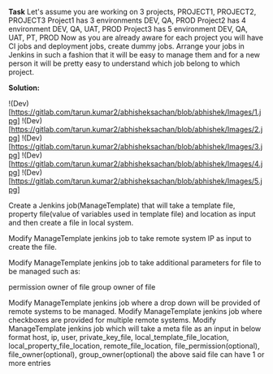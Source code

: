 **Task**
Let's assume you are working on 3 projects, PROJECT1, PROJECT2, PROJECT3
Project1 has 3 environments DEV, QA, PROD
Project2 has 4 environment DEV, QA, UAT, PROD
Project3 has 5 environment DEV, QA, UAT, PT, PROD
Now as you are already aware for each project you will have CI jobs and deployment jobs, create dummy jobs.
Arrange your jobs in Jenkins in such a fashion that it will be easy to manage them and for a new person it will be pretty easy to understand which job belong to which project.

**Solution:**

!(Dev)[https://gitlab.com/tarun.kumar2/abhisheksachan/blob/abhishek/Images/1.jpg]
!(Dev)[https://gitlab.com/tarun.kumar2/abhisheksachan/blob/abhishek/Images/2.jpg]
!(Dev)[https://gitlab.com/tarun.kumar2/abhisheksachan/blob/abhishek/Images/3.jpg]
!(Dev)[https://gitlab.com/tarun.kumar2/abhisheksachan/blob/abhishek/Images/4.jpg]
!(Dev)[https://gitlab.com/tarun.kumar2/abhisheksachan/blob/abhishek/Images/5.jpg]






Create a Jenkins job(ManageTemplate) that will take a template file, property file(value of variables used in template file) and location as input and then create a file in local system.

Modify ManageTemplate jenkins job to take remote system IP as input to create the file.

Modify ManageTemplate jenkins job to take additional parameters for file to be managed such as:

permission
owner of file
group owner of file


Modify ManageTemplate jenkins job where a drop down will be provided of remote systems to be managed.
Modify ManageTemplate jenkins job where checkboxes are provided for multiple remote systems.
Modify ManageTemplate jenkins job which will take a meta file as an input in below format
host, ip, user, private_key_file, local_template_file_location, local_property_file_location, remote_file_location, file_permission(optional), file_owner(optional), group_owner(optional)
the above said file can have 1 or more entries



